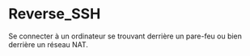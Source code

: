 # Reverse_SSH
Se connecter à un ordinateur se trouvant derrière un pare-feu ou bien derrière un réseau NAT.
